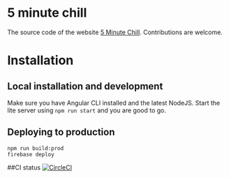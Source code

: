 # 5 minute chill

The source code of the website [5 Minute Chill](http://5minutechill.com). Contributions are welcome.

# Installation
## Local installation and development
Make sure you have Angular CLI installed and the latest NodeJS. Start the lite server using `npm run start` and you are good to go.

## Deploying to production

    npm run build:prod
    firebase deploy

##CI status
[![CircleCI](https://circleci.com/gh/Dzhuneyt/5minutechill.com/tree/master.svg?style=svg)](https://circleci.com/gh/Dzhuneyt/5minutechill.com/tree/master)
